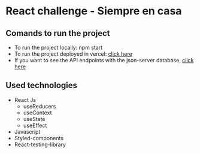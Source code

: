 # **React challenge - Siempre en casa**

## Comands to run the project
- To run the project locally: npm start
- To run the project deployed in vercel: [click here](https://frontend-challenge-sec.vercel.app/)
- If you want to see the API endpoints with the json-server database, [click here](https://github.com/vuoso-l/backend-challenge_sec)

## Used technologies
- React Js
  - useReducers
  - useContext
  - useState
  - useEffect
- Javascript
- Styled-components
- React-testing-library
